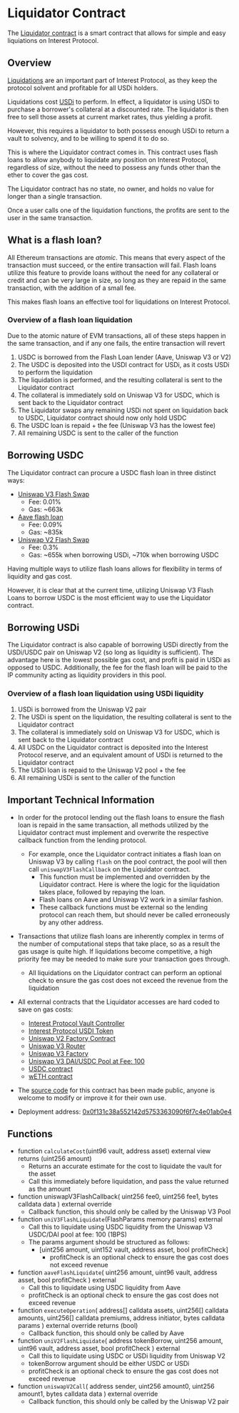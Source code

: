 # Liquidator Contract

The [Liquidator contract](https://etherscan.io/address/0x0f131c38a552142d5753363090f6f7c4e01ab0e4) is a smart contract that allows for simple and easy liquiations on Interest Protocol.

## Overview

[Liquidations](../../guides/Protocol%20Interaction/liquidate.md) are an important part of Interest Protocol, as they keep the protocol solvent and profitable for all USDi holders.

Liquidations cost [USDi](../../concepts/USDi/USDi.md) to perform. In effect, a liquidator is using USDi to purchase a borrower's collateral at a discounted rate.
The liquidator is then free to sell those assets at current market rates, thus yielding a profit.

However, this requires a liquidator to both possess enough USDi to return a vault to solvency, and to be willing to spend it to do so.

This is where the Liquidator contract comes in. This contract uses flash loans to allow anybody to liquidate any position on Interest Protocol, regardless of size, without the need to possess any funds other than the ether to cover the gas cost.

The Liquidator contract has no state, no owner, and holds no value for longer than a single transaction.

Once a user calls one of the liquidation functions, the profits are sent to the user in the same transaction.

## What is a flash loan?

All Ethereum transactions are *atomic*. This means that every aspect of the transaction must succeed, or the entire transaction will fail. Flash loans utilize this feature to provide loans without the need for any collateral or credit and can be very large in size, so long as they are repaid in the same transaction, with the addition of a small fee.

This makes flash loans an effective tool for liquidations on Interest Protocol.

### Overview of a flash loan liquidation

Due to the atomic nature of EVM transactions, all of these steps happen in the same transaction, and if any one fails, the entire transaction will revert

1. USDC is borrowed from the Flash Loan lender (Aave, Uniswap V3 or V2)
2. The USDC is deposited into the USDI contract for USDi, as it costs USDi to perform the liquidation
3. The liquidation is performed, and the resulting collateral is sent to the Liquidator contract
4. The collateral is immediately sold on Uniswap V3 for USDC, which is sent back to the Liquidator contract
5. The Liquidator swaps any remaining USDi not spent on liquidation back to USDC, Liquidator contract should now only hold USDC
6. The USDC loan is repaid + the fee (Uniswap V3 has the lowest fee)
7. All remaining USDC is sent to the caller of the function

## Borrowing USDC

The Liquidator contract can procure a USDC flash loan in three distinct ways:

* [Uniswap V3 Flash Swap](https://docs.uniswap.org/protocol/guides/flash-integrations/inheritance-constructors)
  * Fee: 0.01%
  * Gas: ~663k
* [Aave flash loan](https://docs.aave.com/developers/guides/flash-loans)
  * Fee: 0.09%
  * Gas: ~835k
* [Uniswap V2 Flash Swap](https://docs.uniswap.org/protocol/V2/guides/smart-contract-integration/using-flash-swaps)
  * Fee: 0.3%
  * Gas: ~655k when borrowing USDi, ~710k when borrowing USDC

Having multiple ways to utilize flash loans allows for flexibility  in terms of liquidity and gas cost.

However, it is clear that at the current time, utilizing Uniswap V3 Flash Loans to borrow USDC is the most efficient way to use the Liquidator contract.

## Borrowing USDi

The Liquidator contract is also capable of borrowing USDi directly from the USDi/USDC pair on Uniswap V2 (so long as liquidity is sufficient). The advantage here is the lowest possible gas cost, and profit is paid in USDi as opposed to USDC. Additionally, the fee for the flash loan will be paid to the IP community acting as liquidity providers in this pool.

### Overview of a flash loan liquidation using USDi liquidity  

1. USDi is borrowed from the Uniswap V2 pair
2. The USDi is spent on the liquidation, the resulting collateral is sent to the Liquidator contract
3. The collateral is immediately sold on Uniswap V3 for USDC, which is sent back to the Liquidator contract
4. All USDC on the Liquidator contract is deposited into the Interest Protocol reserve, and an equivalent amount of USDi is returned to the Liquidator contract
5. The USDi loan is repaid to the Uniswap V2 pool + the fee
6. All remaining USDi is sent to the caller of the function

## Important Technical Information  

* In order for the protocol lending out the flash loans to ensure the flash loan is repaid in the same transaction, all methods utilized by the Liquidator contract must implement and overwrite the respective callback function from the lending protocol.
  * For example, once the Liquidator contract initiates a flash loan on Uniswap V3 by calling `flash` on the pool contract, the pool will then call `uniswapV3FlashCallback` on the Liquidator contract.
    * This function must be implemented and overridden by the Liquidator contract. Here is where the logic for the liquidation takes place, followed by repaying the loan.
    * Flash loans on Aave and Uniswap V2 work in a similar fashion.
    * These callback functions must be external so the lending protocol can reach them, but should never be called erroneously by any other address.  
* Transactions that utilize flash loans are inherently complex in terms of the number of computational steps that take place, so as a result the gas usage is quite high. If liquidations become competitive, a high priority fee may be needed to make sure your transaction goes through.
  * All liquidations on the Liquidator contract can perform an optional check to ensure the gas cost does not exceed the revenue from the liquidation
* All external contracts that the Liquidator accesses are hard coded to save on gas costs:
  * [Interest Protocol Vault Controller](https://etherscan.io/address/0x4aaE9823Fb4C70490F1d802fC697F3ffF8D5CbE3)
  * [Interest Protocol USDI Token](https://etherscan.io/address/0x2A54bA2964C8Cd459Dc568853F79813a60761B58)
  * [Uniswap V2 Factory Contract](https://etherscan.io/address/0x5C69bEe701ef814a2B6a3EDD4B1652CB9cc5aA6f)
  * [Uniswap V3 Router](https://etherscan.io/address/0xE592427A0AEce92De3Edee1F18E0157C05861564)
  * [Uniswap V3 Factory](https://etherscan.io/address/0x1F98431c8aD98523631AE4a59f267346ea31F984)
  * [Uniswap V3 DAI/USDC Pool at Fee: 100](https://etherscan.io/address/0x5777d92f208679DB4b9778590Fa3CAB3aC9e2168)
  * [USDC contract](https://etherscan.io/address/0xA0b86991c6218b36c1d19D4a2e9Eb0cE3606eB48)
  * [wETH contract](https://etherscan.io/address/0xC02aaA39b223FE8D0A0e5C4F27eAD9083C756Cc2)

* The [source code](https://gfx.cafe/ip/liquidator) for this contract has been made public, anyone is welcome to modify or improve it for their own use.
* Deployment address: [0x0f131c38a552142d5753363090f6f7c4e01ab0e4](https://etherscan.io/address/0x0f131c38a552142d5753363090f6f7c4e01ab0e4)

## Functions

* function `calculateCost`(uint96 vault, address asset) external view returns (uint256 amount)
  * Returns an accurate estimate for the cost to liquidate the vault for the asset
  * Call this immediately before liquidation, and pass the value returned as the amount
* function uniswapV3FlashCallback(
        uint256 fee0,
        uint256 fee1,
        bytes calldata data
    ) external override
  * Callback function, this should only be called by the Uniswap V3 Pool
* function `uniV3FlashLiquidate`(FlashParams memory params) external
  * Call this to liquidate using USDC liquidity from the Uniswap V3 USDC/DAI pool at fee: 100 (1BPS)
  * The params argument should be structured as follows:
    * [uint256 amount,
        uint152 vault,
        address asset,
        bool profitCheck]
      * profitCheck is an optional check to ensure the gas cost does not exceed revenue
* function `aaveFlashLiquidate`(
        uint256 amount,
        uint96 vault,
        address asset,
        bool profitCheck
    ) external
  * Call this to liquidate using USDC liquidity from Aave
  * profitCheck is an optional check to ensure the gas cost does not exceed revenue
* function `executeOperation`(
        address[] calldata assets,
        uint256[] calldata amounts,
        uint256[] calldata premiums,
        address initiator,
        bytes calldata params
    ) external override returns (bool)
  * Callback function, this should only be called by Aave
* function `uniV2FlashLiquidate`(
        address tokenBorrow,
        uint256 amount,
        uint96 vault,
        address asset,
        bool profitCheck
    ) external
  * Call this to liquidate using USDC or USDi liquidity from Uniswap V2
  * tokenBorrow argument should be either USDC or USDi
  * profitCheck is an optional check to ensure the gas cost does not exceed revenue
* function `uniswapV2Call`(
        address sender,
        uint256 amount0,
        uint256 amount1,
        bytes calldata data
    ) external override
  * Callback function, this should only be called by the Uniswap V2 pair
